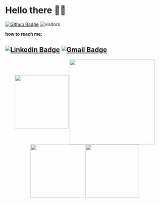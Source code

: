 # Hello there 👋😁

[![Github Badge](https://img.shields.io/badge/-Github-232323?style=flat-square&logo=Github&logoColor=white&link=https://github.com/JMustang)](https://github.com/JMustang)
![visitors](https://visitor-badge.laobi.icu/badge?page_id=JMustang)

<b>how to reach me:</b>

[![Linkedin Badge](https://img.shields.io/badge/-LinkedIn-blue?style=flat-square&logo=Linkedin&logoColor=white&link=https://www.linkedin.com/in/junior-carvalho-2760a5126/)](https://www.linkedin.com/in/junior-carvalho-2760a5126/)
[![Gmail Badge](https://img.shields.io/badge/-Gmail-c14438?style=flat-square&logo=Gmail&logoColor=white&link=mailto:eecfredes@gmail.com)](mailto:eecfredes@gmail.com)
---------------------------------------------------------------------------------------------------
<div align ="center" >
  <img height ="170em" align ="center" src="https://github-readme-streak-stats.herokuapp.com/?user=JMustang&hide_border=true&theme=radical"/>

  <img height ="270em" align ="center" src="https://raw.githubusercontent.com/MicaelliMedeiros/micaellimedeiros/master/image/computer-illustration.png"/>

</div>
</div>


<div>
<!---
Most user language
-->
<div align ="center" >
<img height ="170em" align="center" src="https://github-readme-stats.vercel.app/api/top-langs?username=JMustang&langs_count=10&hide_border=true&show_icons=true&theme=radical&locale=en&layout=compact"/>


<img height ="170em" align ="center" src = "https://github-readme-stats.vercel.app/api?username=JMustang&hide_border=true&show_icons=true&theme=radical"/>
</div>

</div>
